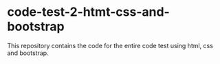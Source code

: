 # code-test-2-htmt-css-and-bootstrap
This repository contains the code for the entire code test using html, css and bootstrap.
